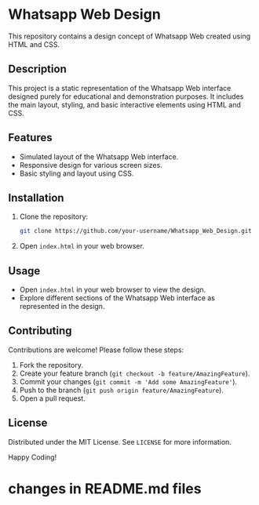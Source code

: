 # Whatsapp Web Design

This repository contains a design concept of Whatsapp Web created using HTML and CSS.

## Description

This project is a static representation of the Whatsapp Web interface designed purely for educational and demonstration purposes. It includes the main layout, styling, and basic interactive elements using HTML and CSS.

## Features

- Simulated layout of the Whatsapp Web interface.
- Responsive design for various screen sizes.
- Basic styling and layout using CSS.

## Installation

1. Clone the repository:
   ```bash
   git clone https://github.com/your-username/Whatsapp_Web_Design.git
   ```
2. Open `index.html` in your web browser.

## Usage

- Open `index.html` in your web browser to view the design.
- Explore different sections of the Whatsapp Web interface as represented in the design.

## Contributing

Contributions are welcome! Please follow these steps:
1. Fork the repository.
2. Create your feature branch (`git checkout -b feature/AmazingFeature`).
3. Commit your changes (`git commit -m 'Add some AmazingFeature'`).
4. Push to the branch (`git push origin feature/AmazingFeature`).
5. Open a pull request.

## License

Distributed under the MIT License. See `LICENSE` for more information.

Happy Coding!

# changes in README.md files
